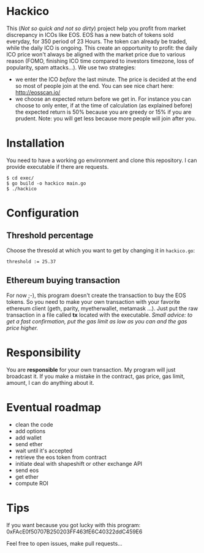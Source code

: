 # Hackico
This (*Not so quick and not so dirty*) project help you profit from market discrepancy in ICOs like EOS. EOS has a new batch of tokens sold everyday, for 350 period of 23 Hours. The token can already be traded, while the daily ICO is ongoing.
This create an opportunity to profit: the daily ICO price won't always be aligned with the market price due to various reason (FOMO, finishing ICO time compared to investors timezone, loss of popularity, spam attacks...).
We use two strategies:
* we enter the ICO *before* the last minute. The price is decided at the end so most of people join at the end. You can see nice chart here: http://eosscan.io/
* we choose an expected return before we get in. For instance you can choose to only enter, if at the time of calculation (as explained before) the expected return is 50% because you are greedy or 15% if you are prudent. Note: you will get less because more people will join after you.

# Installation
You need to have a working go environment and clone this repository. I can provide executable if there are requests.
```
$ cd exec/
$ go build -o hackico main.go
$ ./hackico

```
# Configuration

## Threshold percentage
Choose the thresold at which you want to get by changing it in ```hackico.go```:
```
threshold := 25.37
```

## Ethereum buying transaction
For now ;-), this program doesn't create the transaction to buy the EOS tokens. So you need to make your own transaction with your favorite ethereum client (geth, parity, myetherwallet, metamask ...).
Just put the raw transaction in a file called **tx** located with the executable.
*Small advice: to get a fast confirmation, put the gas limit as low as you can and the gas price higher.*

# Responsibility

You are **responsible** for your own transaction. My program will just broadcast it. If you make a mistake in the contract, gas price, gas limit, amount, I can do anything about it.

# Eventual roadmap

* clean the code
* add options
* add wallet
* send ether
* wait until it's accepted
* retrieve the eos token from contract
* initiate deal with shapeshift or other exchange API
* send eos
* get ether
* compute ROI


# Tips
If you want because you got lucky with this program:
0xFAcE0f50707B250203FF463fE6C40322ddC459E6

Feel free to open issues, make pull requests...

